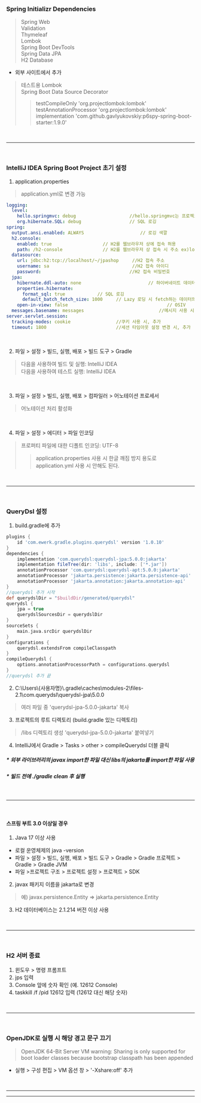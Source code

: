 ### Spring Initializr Dependencies  
> Spring Web  
> Validation  
> Thymeleaf  
> Lombok  
> Spring Boot DevTools  
> Spring Data JPA  
> H2 Database  
- 외부 사이트에서 추가  
> 테스트용 Lombok  
> Spring Boot Data Source Decorator  
>> testCompileOnly 'org.projectlombok:lombok'  
>> testAnnotationProcessor 'org.projectlombok:lombok'  
>> implementation 'com.github.gavlyukovskiy:p6spy-spring-boot-starter:1.9.0'  
<br>

---  
<br>

### IntelliJ IDEA Spring Boot Project 초기 설정  
1. application.properties
> application.yml로 변경 가능
```yaml
logging:
  level:
    hello.springmvc: debug                    //hello.springmvc는 프로젝트명에 따라 변경
    org.hibernate.SQL: debug                  // SQL 로깅
spring:
  output.ansi.enabled: ALWAYS                     // 로깅 색깔
  h2.console:
    enabled: true                   // H2를 웹브라우저 상에 접속 허용
    path: /h2-console               // H2를 웹브라우저 상 접속 시 주소 ex)localhost:8080/h2-console
  datasource:
    url: jdbc:h2:tcp://localhost/~/jpashop     //H2 접속 주소
    username: sa                               //H2 접속 아이디
    password:                                 //H2 접속 비밀번호
  jpa:
    hibernate.ddl-auto: none                         // 하이버네이트 데이터를 시작할 때마다 생성할지 여부
    properties.hibernate:
      format_sql: true            // SQL 로깅
      default_batch_fetch_size: 1000     // Lazy 로딩 시 fetch하는 데이터의 양
    open-in-view: false                                     // OSIV
  messages.basename: messages                            //메시지 사용 시, 추가  
server.servlet.session:
  tracking-modes: cookie                 //쿠키 사용 시, 추가
  timeout: 1800                          //세션 타임아웃 설정 변경 시, 추가
```
<br>  

2. 파일 > 설정 > 빌드, 실행, 배포 > 빌드 도구 > Gradle   
> 다음을 사용하여 빌드 및 실행: IntelliJ IDEA  
> 다음을 사용하여 테스트 실행: IntelliJ IDEA
<br>

3. 파일 > 설정 > 빌드, 실행, 배포 > 컴파일러 > 어노테이션 프로세서
> 어노테이션 처리 활성화
<br>

4. 파일 > 설정 > 에디터 > 파일 인코딩    
> 프로퍼티 파일에 대한 디폴트 인코딩: UTF-8  
>> application.properties 사용 시 한글 깨짐 방지 용도로 application.yml 사용 시 안해도 된다.
<br>

---  
<br>  

### QueryDsl 설정
1. build.gradle에 추가
```gradle
plugins {
	id 'com.ewerk.gradle.plugins.querydsl' version '1.0.10'
}
dependencies {
	implementation 'com.querydsl:querydsl-jpa:5.0.0:jakarta'
	implementation fileTree(dir: 'libs', include: ['*.jar'])
	annotationProcessor 'com.querydsl:querydsl-apt:5.0.0:jakarta'
	annotationProcessor 'jakarta.persistence:jakarta.persistence-api'
	annotationProcessor 'jakarta.annotation:jakarta.annotation-api'
}
//querydsl 추가 시작
def querydslDir = "$buildDir/generated/querydsl"
querydsl {
	jpa = true
	querydslSourcesDir = querydslDir
}
sourceSets {
	main.java.srcDir querydslDir
}
configurations {
	querydsl.extendsFrom compileClasspath
}
compileQuerydsl {
	options.annotationProcessorPath = configurations.querydsl
}
//querydsl 추가 끝
```
2. C:\Users\\{사용자명}\\.gradle\caches\modules-2\files-2.1\com.querydsl\querydsl-jpa\5.0.0
> 여러 파일 중 'querydsl-jpa-5.0.0-jakarta' 복사
3. 프로젝트의 루트 디렉토리 (build.gradle 있는 디렉토리)
> /libs 디렉토리 생성
> 'querydsl-jpa-5.0.0-jakarta' 붙여넣기
4. IntelliJ에서 Gradle > Tasks > other > compileQuerydsl 더블 클릭
##### * 외부 라이브러리의 javax import한 파일 대신 libs의 jakarta를 import한 파일 사용
##### * 빌드 전에 ./gradle clean 후 실행
<br>

---
<br>  

#### 스프링 부트 3.0 이상일 경우  
1. Java 17 이상 사용
- 로컬 운영체제의 java -version
- 파일 > 설정 > 빌드, 실행, 배포 > 빌드 도구 > Gradle > Gradle 프로젝트 > Gradle > Gradle JVM   
- 파일 >프로젝트 구조 > 프로젝트 설정 > 프로젝트 > SDK  
  
2. javax 패키지 이름을 jakarta로 변경     
> 예) javax.persistence.Entity => jakarta.persistence.Entity  
  
3. H2 데이터베이스는 2.1.214 버전 이상 사용   
<br>

---
<br>  

### H2 서버 종료  
1. 윈도우 > 명령 프롬프트  
2. jps 입력  
3. Console 앞에 숫자 확인 (예. 12612 Console)  
4. taskkill /f /pid 12612 입력 (12612 대신 해당 숫자)  
<br>

---
<br>  

### OpenJDK로 실행 시 해당 경고 문구 끄기  
> OpenJDK 64-Bit Server VM warning: Sharing is only supported for boot loader classes because bootstrap classpath has been appended  
- 실행 > 구성 편집 > VM 옵션 창 > '-Xshare:off' 추가  
<br>

---


---
<br>  

